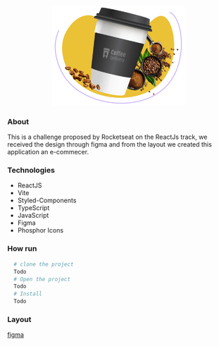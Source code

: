<div align="center">
  <img src="src/assets/cup-coffee.svg" width="300">
</div>

### About

This is a challenge proposed by Rocketseat on the ReactJs track, we received the design through figma and from the layout we created this application an e-commecer.

### Technologies

- ReactJS
- Vite
- Styled-Components
- TypeScript
- JavaScript
- Figma
- Phosphor Icons

### How run

```bash
  # clone the project
  Todo
  # Open the project
  Todo
  # Install
  Todo
```

### Layout

[figma](<https://www.figma.com/file/SVUGdyBwax2hQfav02cB8J/Coffee-Delivery-(Copy)?node-id=2%3A1550>)
